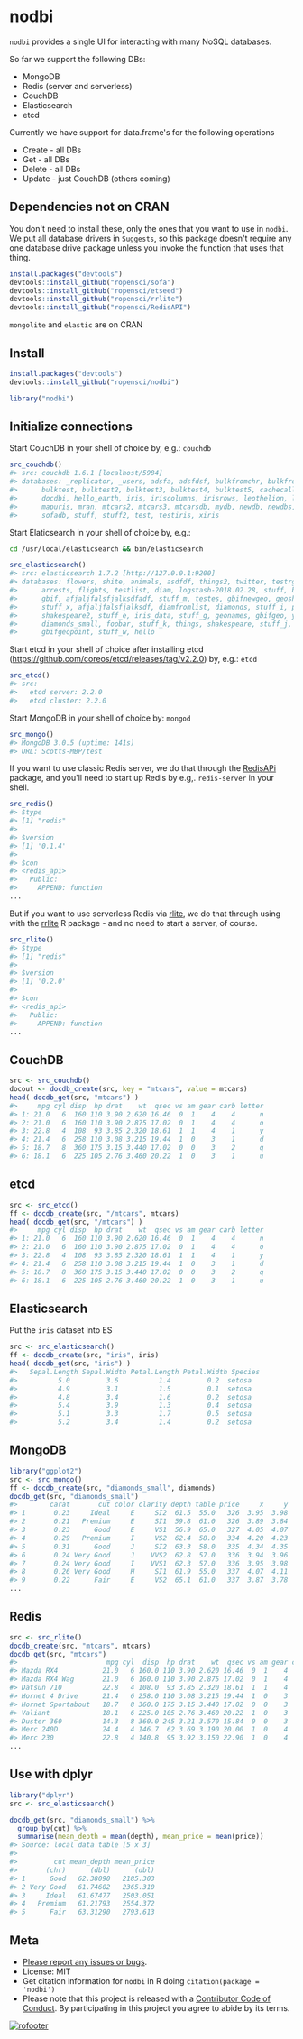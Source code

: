 nodbi
======




`nodbi` provides a single UI for interacting with many NoSQL databases. 

So far we support the following DBs:

* MongoDB
* Redis (server and serverless)
* CouchDB
* Elasticsearch
* etcd

Currently we have support for data.frame's for the following operations

* Create - all DBs
* Get - all DBs
* Delete - all DBs
* Update - just CouchDB (others coming)

## Dependencies not on CRAN

You don't need to install these, only the ones that you want to use in `nodbi`.
We put all database drivers in `Suggests`, so this package doesn't require
any one database drive package unless you invoke the function that uses that 
thing. 


```r
install.packages("devtools")
devtools::install_github("ropensci/sofa")
devtools::install_github("ropensci/etseed")
devtools::install_github("ropensci/rrlite")
devtools::install_github("ropensci/RedisAPI")
```

`mongolite` and `elastic` are on CRAN

## Install


```r
install.packages("devtools")
devtools::install_github("ropensci/nodbi")
```


```r
library("nodbi")
```

## Initialize connections

Start CouchDB in your shell of choice by, e.g.: `couchdb`


```r
src_couchdb()
#> src: couchdb 1.6.1 [localhost/5984]
#> databases: _replicator, _users, adsfa, adsfdsf, bulkfromchr, bulkfromlist,
#>      bulktest, bulktest2, bulktest3, bulktest4, bulktest5, cachecall, diamonds,
#>      docdbi, hello_earth, iris, iriscolumns, irisrows, leothelion, leothelion2,
#>      mapuris, mran, mtcars2, mtcars3, mtcarsdb, mydb, newdb, newdbs, newnew,
#>      sofadb, stuff, stuff2, test, testiris, xiris
```

Start Elaticsearch in your shell of choice by, e.g.:

```sh
cd /usr/local/elasticsearch && bin/elasticsearch
```


```r
src_elasticsearch()
#> src: elasticsearch 1.7.2 [http://127.0.0.1:9200]
#> databases: flowers, shite, animals, asdfdf, things2, twitter, testrgdal, -----,
#>      arrests, flights, testlist, diam, logstash-2018.02.28, stuff, bbbbbbb,
#>      gbif, afjaljfalsfjalksdfadf, stuff_m, testes, gbifnewgeo, geoshape,
#>      stuff_x, afjaljfalsfjalksdf, diamfromlist, diamonds, stuff_i, pos,
#>      shakespeare2, stuff_e, iris_data, stuff_g, geonames, gbifgeo, yep,
#>      diamonds_small, foobar, stuff_k, things, shakespeare, stuff_j,
#>      gbifgeopoint, stuff_w, hello
```

Start etcd in your shell of choice after installing etcd (https://github.com/coreos/etcd/releases/tag/v2.2.0) by, e.g.: `etcd`


```r
src_etcd()
#> src:
#>   etcd server: 2.2.0
#>   etcd cluster: 2.2.0
```

Start MongoDB in your shell of choice by: `mongod`


```r
src_mongo()
#> MongoDB 3.0.5 (uptime: 141s)
#> URL: Scotts-MBP/test
```

If you want to use classic Redis server, we do that through the [RedisAPi][redisapi] 
package, and you'll need to start up Redis by e.g,. `redis-server` in your shell. 


```r
src_redis()
#> $type
#> [1] "redis"
#> 
#> $version
#> [1] '0.1.4'
#> 
#> $con
#> <redis_api>
#>   Public:
#>     APPEND: function
...
```

But if you want to use serverless Redis via [rlite][rlite], we do that through using 
with the [rrlite][rrlite] R package - and no need to start a server, of course.


```r
src_rlite()
#> $type
#> [1] "redis"
#> 
#> $version
#> [1] '0.2.0'
#> 
#> $con
#> <redis_api>
#>   Public:
#>     APPEND: function
...
```

## CouchDB


```r
src <- src_couchdb()
docout <- docdb_create(src, key = "mtcars", value = mtcars)
head( docdb_get(src, "mtcars") )
#>     mpg cyl disp  hp drat    wt  qsec vs am gear carb letter
#> 1: 21.0   6  160 110 3.90 2.620 16.46  0  1    4    4      n
#> 2: 21.0   6  160 110 3.90 2.875 17.02  0  1    4    4      o
#> 3: 22.8   4  108  93 3.85 2.320 18.61  1  1    4    1      y
#> 4: 21.4   6  258 110 3.08 3.215 19.44  1  0    3    1      d
#> 5: 18.7   8  360 175 3.15 3.440 17.02  0  0    3    2      q
#> 6: 18.1   6  225 105 2.76 3.460 20.22  1  0    3    1      u
```

## etcd




```r
src <- src_etcd()
ff <- docdb_create(src, "/mtcars", mtcars)
head( docdb_get(src, "/mtcars") )
#>     mpg cyl disp  hp drat    wt  qsec vs am gear carb letter
#> 1: 21.0   6  160 110 3.90 2.620 16.46  0  1    4    4      n
#> 2: 21.0   6  160 110 3.90 2.875 17.02  0  1    4    4      o
#> 3: 22.8   4  108  93 3.85 2.320 18.61  1  1    4    1      y
#> 4: 21.4   6  258 110 3.08 3.215 19.44  1  0    3    1      d
#> 5: 18.7   8  360 175 3.15 3.440 17.02  0  0    3    2      q
#> 6: 18.1   6  225 105 2.76 3.460 20.22  1  0    3    1      u
```

## Elasticsearch

Put the `iris` dataset into ES




```r
src <- src_elasticsearch()
ff <- docdb_create(src, "iris", iris)
head( docdb_get(src, "iris") )
#>   Sepal.Length Sepal.Width Petal.Length Petal.Width Species
#>          5.0         3.6          1.4         0.2  setosa
#>          4.9         3.1          1.5         0.1  setosa
#>          4.8         3.4          1.6         0.2  setosa
#>          5.4         3.9          1.3         0.4  setosa
#>          5.1         3.3          1.7         0.5  setosa
#>          5.2         3.4          1.4         0.2  setosa
```

## MongoDB


```r
library("ggplot2")
src <- src_mongo()
ff <- docdb_create(src, "diamonds_small", diamonds)
docdb_get(src, "diamonds_small")
#>        carat       cut color clarity depth table price     x     y     z
#> 1       0.23     Ideal     E     SI2  61.5  55.0   326  3.95  3.98  2.43
#> 2       0.21   Premium     E     SI1  59.8  61.0   326  3.89  3.84  2.31
#> 3       0.23      Good     E     VS1  56.9  65.0   327  4.05  4.07  2.31
#> 4       0.29   Premium     I     VS2  62.4  58.0   334  4.20  4.23  2.63
#> 5       0.31      Good     J     SI2  63.3  58.0   335  4.34  4.35  2.75
#> 6       0.24 Very Good     J    VVS2  62.8  57.0   336  3.94  3.96  2.48
#> 7       0.24 Very Good     I    VVS1  62.3  57.0   336  3.95  3.98  2.47
#> 8       0.26 Very Good     H     SI1  61.9  55.0   337  4.07  4.11  2.53
#> 9       0.22      Fair     E     VS2  65.1  61.0   337  3.87  3.78  2.49
...
```

## Redis


```r
src <- src_rlite()
docdb_create(src, "mtcars", mtcars)
docdb_get(src, "mtcars")
#>                      mpg cyl  disp  hp drat    wt  qsec vs am gear carb
#> Mazda RX4           21.0   6 160.0 110 3.90 2.620 16.46  0  1    4    4
#> Mazda RX4 Wag       21.0   6 160.0 110 3.90 2.875 17.02  0  1    4    4
#> Datsun 710          22.8   4 108.0  93 3.85 2.320 18.61  1  1    4    1
#> Hornet 4 Drive      21.4   6 258.0 110 3.08 3.215 19.44  1  0    3    1
#> Hornet Sportabout   18.7   8 360.0 175 3.15 3.440 17.02  0  0    3    2
#> Valiant             18.1   6 225.0 105 2.76 3.460 20.22  1  0    3    1
#> Duster 360          14.3   8 360.0 245 3.21 3.570 15.84  0  0    3    4
#> Merc 240D           24.4   4 146.7  62 3.69 3.190 20.00  1  0    4    2
#> Merc 230            22.8   4 140.8  95 3.92 3.150 22.90  1  0    4    2
...
```

## Use with dplyr


```r
library("dplyr")
src <- src_elasticsearch()
```


```r
docdb_get(src, "diamonds_small") %>%
  group_by(cut) %>%
  summarise(mean_depth = mean(depth), mean_price = mean(price))
#> Source: local data table [5 x 3]
#> 
#>         cut mean_depth mean_price
#>       (chr)      (dbl)      (dbl)
#> 1      Good   62.38090   2185.303
#> 2 Very Good   61.74602   2365.310
#> 3     Ideal   61.67477   2503.051
#> 4   Premium   61.21793   2554.372
#> 5      Fair   63.31290   2793.613
```

## Meta

* [Please report any issues or bugs](https://github.com/ropensci/nodbi/issues).
* License: MIT
* Get citation information for `nodbi` in R doing `citation(package = 'nodbi')`
* Please note that this project is released with a [Contributor Code of Conduct](CONDUCT.md). By participating in this project you agree to abide by its terms.

[![rofooter](http://ropensci.org/public_images/github_footer.png)](http://ropensci.org)

[rlite]: https://github.com/seppo0010/rlite
[redisapi]: https://github.com/ropensci/RedisAPI
[rrlite]: https://github.com/ropensci/rrlite
